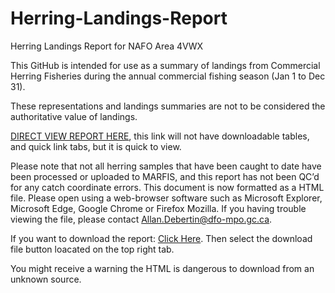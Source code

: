 # Herring-Landings-Report
Herring Landings Report for NAFO Area 4VWX 

This GitHub is intended for use as a summary of landings from Commercial Herring Fisheries during the annual commercial fishing season (Jan 1 to Dec 31).

These representations and landings summaries are not to be considered the authoritative value of landings.

[DIRECT VIEW REPORT HERE](https://htmlpreview.github.io/?https://github.com/AllanDebertin/Herring-Landings-Report/blob/main/Biweekly_Herring_Report_20250411.html), this link will not have downloadable tables, and quick link tabs, but it is quick to view.

Please note that not all herring samples that have been caught to date have been processed or uploaded to MARFIS, and this report has not been QC’d for any catch coordinate errors. This document is now formatted as a HTML file. Please open using a web-browser software such as Microsoft Explorer, Microsoft Edge, Google Chrome or Firefox Mozilla. If you having trouble viewing the file, please contact Allan.Debertin@dfo-mpo.gc.ca.  

If you want to download the report: [Click Here](https://github.com/AllanDebertin/Herring-Landings-Report/blob/main/Biweekly_Herring_Report_20250411.html). Then select the download file button loacated on the top right tab. 

You might receive a warning the HTML is dangerous to download from an unknown source.



